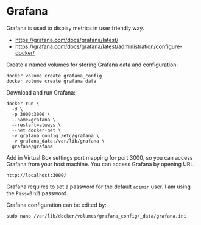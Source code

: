 # Grafana

Grafana is used to display metrics in user friendly way.

- https://grafana.com/docs/grafana/latest/
- https://grafana.com/docs/grafana/latest/administration/configure-docker/

Create a named volumes for storing Grafana data and configuration:

```
docker volume create grafana_config
docker volume create grafana_data
```

Download and run Grafana:

```
docker run \
  -d \
  -p 3000:3000 \
  --name=grafana \
  --restart=always \
  --net docker-net \
  -v grafana_config:/etc/grafana \
  -v grafana_data:/var/lib/grafana \
  grafana/grafana
```

Add in Virtual Box settings port mapping for port 3000, so you can access Grafana from your host machine. You can access Grafana by opening URL:

```
http://localhost:3000/
```
Grafana requires to set a password for the default `adimin` user. I am using the `Passw0rd1` password.

Grafana configuration can be edited by:

```
sudo nano /var/lib/docker/volumes/grafana_config/_data/grafana.ini
```
